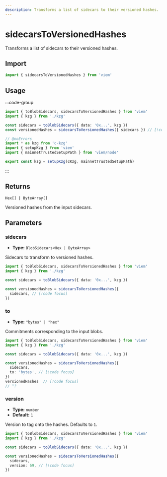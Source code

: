 ```yaml
---
description: Transforms a list of sidecars to their versioned hashes.
---
```


# sidecarsToVersionedHashes

Transforms a list of sidecars to their versioned hashes.

## Import

```ts twoslash
import { sidecarsToVersionedHashes } from 'viem'
```

## Usage

:::code-group

```ts twoslash [example.ts]
import { toBlobSidecars, sidecarsToVersionedHashes } from 'viem'
import { kzg } from './kzg'

const sidecars = toBlobSidecars({ data: '0x...', kzg })
const versionedHashes = sidecarsToVersionedHashes({ sidecars }) // [!code focus]
```

```ts twoslash [kzg.ts] filename="kzg.ts"
// @noErrors
import * as kzg from 'c-kzg'
import { setupKzg } from 'viem'
import { mainnetTrustedSetupPath } from 'viem/node'

export const kzg = setupKzg(cKzg, mainnetTrustedSetupPath)
```

:::

## Returns

`Hex[] | ByteArray[]`

Versioned hashes from the input sidecars.

## Parameters

### sidecars

- **Type:** `BlobSidecars<Hex | ByteArray>`

Sidecars to transform to versioned hashes.

```ts twoslash 
import { toBlobSidecars, sidecarsToVersionedHashes } from 'viem'
import { kzg } from './kzg'

const sidecars = toBlobSidecars({ data: '0x...', kzg })

const versionedHashes = sidecarsToVersionedHashes({ 
  sidecars, // [!code focus]
})
```

### to

- **Type:** `"bytes" | "hex"`

Commitments corresponding to the input blobs.

```ts twoslash 
import { toBlobSidecars, sidecarsToVersionedHashes } from 'viem'
import { kzg } from './kzg'

const sidecars = toBlobSidecars({ data: '0x...', kzg })

const versionedHashes = sidecarsToVersionedHashes({ 
  sidecars,
  to: 'bytes', // [!code focus]
})
versionedHashes  // [!code focus]
// ^?


```

### version

- **Type:** `number`
- **Default:** `1`

Version to tag onto the hashes. Defaults to `1`.

```ts twoslash 
import { toBlobSidecars, sidecarsToVersionedHashes } from 'viem'
import { kzg } from './kzg'

const sidecars = toBlobSidecars({ data: '0x...', kzg })

const versionedHashes = sidecarsToVersionedHashes({ 
  sidecars,
  version: 69, // [!code focus]
})
```
